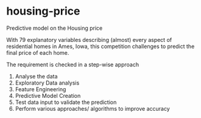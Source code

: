 # housing-price
Predictive model on the Housing price

With 79 explanatory variables describing (almost) every aspect of residential homes in Ames, Iowa, this competition challenges to predict the final price of each home.

The requirement is checked in a step-wise approach
1. Analyse the data
2. Exploratory Data analysis
3. Feature Engineering
4. Predictive Model Creation
5. Test data input to validate the prediction
6. Perform various approaches/ algorithms to improve accuracy
